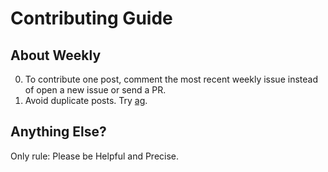 # Contributing Guide

## About Weekly

0. To contribute one post, comment the most recent weekly issue instead of open a new issue or send a PR.
0. Avoid duplicate posts. Try [ag](https://github.com/ggreer/the_silver_searcher).

## Anything Else?

Only rule: Please be Helpful and Precise.
